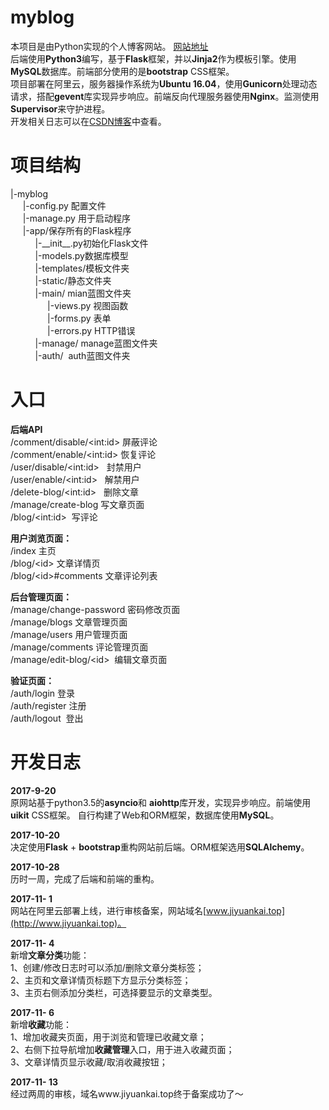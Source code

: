 # myblog
本项目是由Python实现的个人博客网站。 [网站地址](http://www.jiyuankai.top)  
后端使用**Python3**编写，基于**Flask**框架，并以**Jinja2**作为模板引擎。使用**MySQL**数据库。前端部分使用的是**bootstrap** CSS框架。  
项目部署在阿里云，服务器操作系统为**Ubuntu 16.04**，使用**Gunicorn**处理动态请求，搭配**gevent**库实现异步响应。前端反向代理服务器使用**Nginx**。监测使用**Supervisor**来守护进程。    
开发相关日志可以在[CSDN博客](http://blog.csdn.net/jyk920902)中查看。   
# 项目结构
|-myblog  
&nbsp;&nbsp;&nbsp;&nbsp;&nbsp;|-config.py 配置文件  
&nbsp;&nbsp;&nbsp;&nbsp;&nbsp;|-manage.py 用于启动程序  
&nbsp;&nbsp;&nbsp;&nbsp;&nbsp;|-app/保存所有的Flask程序  
&nbsp;&nbsp;&nbsp;&nbsp;&nbsp;&nbsp;&nbsp;&nbsp;&nbsp;&nbsp;|-\_\_init\_\_.py初始化Flask文件  
&nbsp;&nbsp;&nbsp;&nbsp;&nbsp;&nbsp;&nbsp;&nbsp;&nbsp;&nbsp;|-models.py数据库模型  
&nbsp;&nbsp;&nbsp;&nbsp;&nbsp;&nbsp;&nbsp;&nbsp;&nbsp;&nbsp;|-templates/模板文件夹  
&nbsp;&nbsp;&nbsp;&nbsp;&nbsp;&nbsp;&nbsp;&nbsp;&nbsp;&nbsp;|-static/静态文件夹  
&nbsp;&nbsp;&nbsp;&nbsp;&nbsp;&nbsp;&nbsp;&nbsp;&nbsp;&nbsp;|-main/  mian蓝图文件夹  
&nbsp;&nbsp;&nbsp;&nbsp;&nbsp;&nbsp;&nbsp;&nbsp;&nbsp;&nbsp;&nbsp;&nbsp;&nbsp;&nbsp;&nbsp;|-views.py 视图函数  
&nbsp;&nbsp;&nbsp;&nbsp;&nbsp;&nbsp;&nbsp;&nbsp;&nbsp;&nbsp;&nbsp;&nbsp;&nbsp;&nbsp;&nbsp;|-forms.py 表单  
&nbsp;&nbsp;&nbsp;&nbsp;&nbsp;&nbsp;&nbsp;&nbsp;&nbsp;&nbsp;&nbsp;&nbsp;&nbsp;&nbsp;&nbsp;|-errors.py HTTP错误  
&nbsp;&nbsp;&nbsp;&nbsp;&nbsp;&nbsp;&nbsp;&nbsp;&nbsp;&nbsp;|-manage/ manage蓝图文件夹  
&nbsp;&nbsp;&nbsp;&nbsp;&nbsp;&nbsp;&nbsp;&nbsp;&nbsp;&nbsp;|-auth/  auth蓝图文件夹  
# 入口  
**后端API**  
/comment/disable/\<int:id\> 屏蔽评论  
/comment/enable/\<int:id\>  恢复评论  
/user/disable/\<int:id\>    封禁用户  
/user/enable/\<int:id\>     解禁用户  
/delete-blog/\<int:id\>     删除文章  
/manage/create-blog 写文章页面  
/blog/\<int:id\>  写评论  

**用户浏览页面：**  
/index 主页  
/blog/\<id\> 文章详情页  
/blog/\<id\>#comments 文章评论列表  

**后台管理页面：**  
/manage/change-password 密码修改页面  
/manage/blogs 文章管理页面  
/manage/users 用户管理页面  
/manage/comments 评论管理页面  
/manage/edit-blog/\<id\>  编辑文章页面  

**验证页面：**  
/auth/login 登录  
/auth/register 注册  
/auth/logout  登出

# 开发日志

**2017-9-20**  
原网站基于python3.5的**asyncio**和 **aiohttp**库开发，实现异步响应。前端使用**uikit** CSS框架。
自行构建了Web和ORM框架，数据库使用**MySQL**。

**2017-10-20**  
决定使用**Flask** + **bootstrap**重构网站前后端。ORM框架选用**SQLAlchemy**。  

**2017-10-28**  
历时一周，完成了后端和前端的重构。

**2017-11- 1**  
网站在阿里云部署上线，进行审核备案，网站域名[www.jiyuankai.top](http://www.jiyuankai.top)。  

**2017-11- 4**    
新增**文章分类**功能：  
1、创建/修改日志时可以添加/删除文章分类标签；  
2、主页和文章详情页标题下方显示分类标签；  
3、主页右侧添加分类栏，可选择要显示的文章类型。  

**2017-11- 6**   
新增**收藏**功能：  
1、增加收藏夹页面，用于浏览和管理已收藏文章；  
2、右侧下拉导航增加**收藏管理**入口，用于进入收藏页面；  
3、文章详情页显示收藏/取消收藏按钮；  

**2017-11- 13**   
经过两周的审核，域名www.jiyuankai.top终于备案成功了～  
